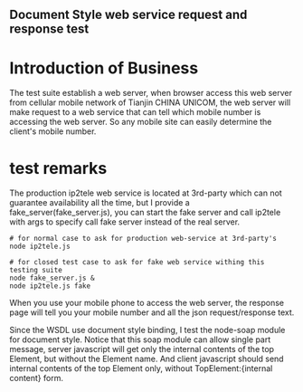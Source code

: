Document Style web service request and response test
----------

Introduction of Business
=====

  The test suite establish a web server, when browser access this web server from cellular mobile network of Tianjin CHINA UNICOM, the web server will make request to a web service that can tell which mobile number is accessing the web server. So any mobile site can easily determine the client's mobile number.

test remarks
===== 
  The production ip2tele web service is located at 3rd-party which can not guarantee availability all the time, but I provide a fake\_server(fake\_server.js), you can start the fake server and call ip2tele with args to specify call fake server instead of the real server.

	# for normal case to ask for production web-service at 3rd-party's
	node ip2tele.js
	
	# for closed test case to ask for fake web service withing this testing suite
	node fake_server.js &
	node ip2tele.js fake
	
  When you use your mobile phone to access the web server, the response page will tell you your mobile number and all the json request/response text.

  Since the WSDL use document style binding, I test the node\-soap module for document style. Notice that this soap module can allow single part message, server javascript will get only the internal contents of the top Element, but without the Element name. And client javascript should send internal contents of the top Element only, without TopElement:{internal content} form.